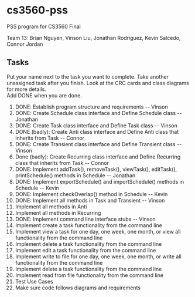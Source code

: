 # cs3560-pss
PSS program for CS3560 Final</br>

Team 13:  Brian Nguyen, Vinson Liu, Jonathan Rodriguez, Kevin Salcedo, Connor Jordan

## Tasks
Put your name next to the task you want to complete. Take another unassigned task after you finish.
Look at the CRC cards and class diagrams for more details. </br>
Add DONE when you are done. </br>
1. DONE: Establish program structure and requirements -- Vinson
2. DONE: Create Schedule class interface and Define Schedule class -- Jonathan
3. DONE: Create Task class interface and Define Task class -- Vinson
4. DONE (badly): Create Anti class interface and Define Anti class that inherits from Task -- Connor
5. DONE: Create Transient class interface and Define Transient class -- Vinson
6. Done (badly): Create Recurring class interface and Define Recurring class that inherits from Task -- Connor
7. DONE: Implement addTask(), removeTask(), viewTask(), editTask(), printSchedule() methods in Schedule -- Jonathan
8. DONE: Implement exportSchedule() and importSchedule() methods in Schedule -- Kevin
9. DONE: Implement checkOverlap() method in Schedule -- Kevin
10. DONE: Implement all methods in Task and Transient -- Vinson
11. Implement all methods in Anti
12. Implement all methods in Recurring
13. DONE: Implement command line interface stubs -- Vinson
14. Implement create a task functionality from the command line
15. Implement view a task for one day, one week, one month, or view all functionality from the command line
16. Implement delete a task functionality from the command line
17. Implement edit a task functionality from the command line
18. Implement write to file for one day, one week, one month, or write all functionality from the command line
19. Implement delete a task functionality from the command line
20. Implement read from file functionality from the command line
21. Test Use Cases
22. Make sure code follows diagrams and requirements
